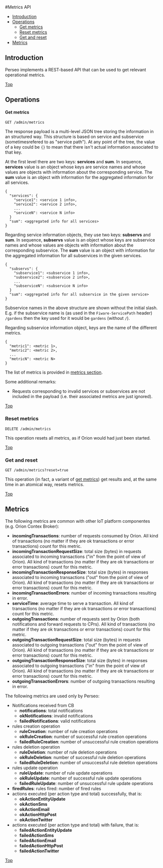 #<a name="top"></a>Metrics API

* [Introduction](#introduction)
* [Operations](#operations)
    * [Get metrics](#get-metrics)
    * [Reset metrics](#reset-metrics)
    * [Get and reset](#get-and-reset)
* [Metrics](#metrics)

## Introduction

Perseo implements a REST-based API that can be used to get relevant operational metrics. 

[Top](#top)

## Operations

#### Get metrics

```
GET /admin/metrics
```

The response payload is a multi-level JSON tree storing the information in an structured way. This
structure is based on service and subservice (sometimesrefered to as "service path"). At any point 
of the tree, the value of a key could be `{}` to mean that there isn't actual information associated 
to that key.

At the first level there are two keys: **services** and **sum**. In sequence, **services** value is
an object whose keys are service names and whose values are objects with information about the corresponding
service. The **sum** value is an object with information for the aggregated information for all services.

```
{
  "services": {
    "service1": <service 1 info>,
    "service2": <service 2 info>,
    ...
    "serviceN": <service N info>
  }
  "sum": <aggregated info for all services>
}
```

Regarding service information objects, they use two keys: **subservs** and **sum**. In sequence, **subservs**
value is an object whose keys are subservice names and whose values are objects with information about
the corresponding subservice. The **sum** value is an object with information for the aggregated information
for all subservices in the given services.

```
{
  "subservs": {
    "subservice1": <subservice 1 info>,
    "subservice2": <subservice 2 info>,
    ...
    "subserviceN": <subservice N info>
  }
  "sum": <aggregated info for all subservice in the given service>
}
```

Subservice names in the above structure are shown without the initial slash. E.g. if the subservice
name is (as used in the `Fiware-ServicePath` header) `/gardens` then the key used for it would be
`gardens` (without `/`).
 
Regarding subservice information object, keys are the name of the different metrics.

```
{
  "metric1": <metric 1>,
  "metric2": <metric 2>,
  ...
  "metricN": <metric N>
}
```

The list of metrics is provided in [metrics section](#metrics).

Some additional remarks:

* Requests corresponding to invalid services or subservices are not included in the
  payload (i.e. their associated metrics are just ignored).

[Top](#top)

### Reset metrics

```
DELETE /admin/metrics
```

This operation resets all metrics, as if Orion would had just been started.

[Top](#top)

### Get and reset

```
GET /admin/metrics?reset=true
```

This operation (in fact, a variant of [get metrics](#get-metrics)) get results and, at the same time
in an atomical way, resets metrics.

[Top](#top)

## Metrics

The following metrics are common with other IoT platform componentes (e.g. Orion Contex Broker):

* **incomingTransactions**: number of requests consumed by Orion. All kind of transactions
  (no matter if they are ok transactions or error transactions) count for this metric.
* **incomingTransactionRequestSize**: total size (bytes) in requests associated to incoming transactions
  ("in" from the point of view of Orion). All kind of transactions (no matter if they are ok transactions
  or error transactions) count for this metric.
* **incomingTransactionResponseSize**: total size (bytes) in responses associated to incoming transactions
  ("out" from the point of view of Orion). All kind of transactions (no matter if they are ok transactions
  or error transactions) count for this metric.
* **incomingTransactionErrors**: number of incoming transactions resulting in error.
* **serviceTime**: average time to serve a transaction. All kind of transactions (no matter if they are ok
  transactions or error transactions) count for this metric.
* **outgoingTransactions**: number of requests sent by Orion (both notifications and forward requests to CPrs).
  All kind of transactions (no matter if they are ok transactions or error transactions) count for this metric.
* **outgoingTransactionRequestSize**: total size (bytes) in requests associated to outgoing transactions
  ("out" from the point of view of Orion). All kind of transactions (no matter if they are ok transactions
  or error transactions) count for this metric.
* **outgoingTransactionResponseSize**: total size (bytes) in responses associated to outgoing transactions
  ("in" from the point of view of Orion). All kind of transactions (no matter if they are ok transactions
  or error transactions) count for this metric.
* **outgoingTransactionErrors**: number of outgoing transactions resulting in error.

The following metrics are used only by Perseo:

* Notifications received from CB
    * **notifications**: total notifications
    * **okNotifications**: invalid notifications
    * **failedNotifications**: valid notifications
* rules creation operation
    * **ruleCreation**: number of rule creation operations
    * **okRuleCreation**: number of successful rule creation operations
    * **failedRuleCreation**: number of unsuccessful rule creation operations
* rules deletion operation
    * **ruleDeletion**: number of rule deletion operations
    * **okRuleDeletion**: number of successful rule deletion operations
    * **failedRuleDeletion**: number of unsuccessful rule deletion operations
* rules update operation
    * **ruleUpdate**: number of rule update operations
    * **okRuleUpdate**: number of successful rule update operations
    * **failedRuleUpdate**: number of unsuccessful rule update operations
* **firedRules**: rules fired: number of fired rules
* actions executed (per action type and total) successfully, that is:
    * **okActionEntityUpdate**
    * **okActionSms**
    * **okActionEmail**
    * **okActionHttpPost**
    * **okActionTwitter**
* actions  executed (per action type and total) with failure, that is:
    * **failedActionEntityUpdate**
    * **failedActionSms**
    * **failedActionEmail**
    * **failedActionHttpPost**
    * **failedActionTwitter**

[Top](#top)
